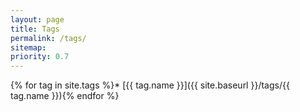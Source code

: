```yaml
---
layout: page
title: Tags
permalink: /tags/
sitemap:
priority: 0.7
---
```

{% for tag in site.tags %}* [{{ tag.name }}]({{ site.baseurl }}/tags/{{ tag.name }}){% endfor %}